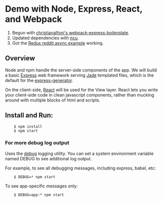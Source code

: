 # Demo with Node, Express, React, and Webpack

1. Begun with [christianalfoni's webpack-express-boilerplate](http://www.christianalfoni.com/articles/2015_04_19_The-ultimate-webpack-setup).
2. Updated dependencies with [ncu](https://www.npmjs.com/package/npm-check-updates).
3. Got the [Redux reddit async example](http://redux.js.org/docs/advanced/ExampleRedditAPI.html) working.

## Overview
Node and npm handle the server-side components of the app. We will build a basic [Express](http://expressjs.com/) web framework serving [Jade](http://jade-lang.com/) templated files, which is the default for the [express-generator](http://expressjs.com/en/starter/generator.html). 

On the client-side, [React](https://facebook.github.io/react/) will be used for the View layer. React lets you write your client-side code in clean javascript components, rather than mucking around with multiple blocks of html and scripts.

## Install and Run:
        
        $ npm install
        $ npm start
        
        
### For more debug log output
Uses the [debug](https://www.npmjs.com/package/debug) logging utility. You can set a system environment variable named DEBUG to see additional log output.

For example, to see all debugging messages, including express, babel, etc:

        $ DEBUG=* npm start

To see app-specific messages only:

        $ DEBUG=app:* npm start


